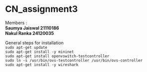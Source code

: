 # CN_assignment3

Members :   
          **Saumya Jaiswal   21110186**  
          **Nakul Ranka      24120035**

General steps for installation  
``` sudo apt-get update ```  
```sudo apt-get install -y mininet```  
```sudo apt-get install openvswitch-testcontroller```  
```sudo ln -s /usr/bin/ovs-testcontroller /usr/bin/ovs-controller```  
```sudo apt-get install -y wireshark```  
